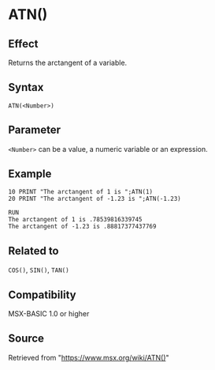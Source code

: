 # ATN()

## Effect

Returns the arctangent of a variable.

## Syntax

`ATN(<Number>)`

## Parameter

`<Number>` can be a value, a numeric variable or an expression.

## Example

```basic
10 PRINT "The arctangent of 1 is ";ATN(1)
20 PRINT "The arctangent of -1.23 is ";ATN(-1.23)
 
RUN
The arctangent of 1 is .78539816339745
The arctangent of -1.23 is .88817377437769
```

## Related to

`COS()`, `SIN()`, `TAN()`

## Compatibility

MSX-BASIC 1.0 or higher

## Source

Retrieved from "https://www.msx.org/wiki/ATN()"
